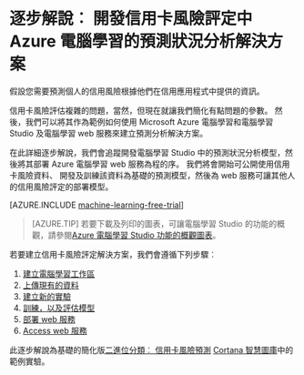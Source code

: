 <properties
    pageTitle="與電腦學習信用風險的預測解決方案 |Microsoft Azure"
    description="顯示如何建立的預測狀況分析解決方案的信用風險評定 Azure 電腦學習 Studio 中詳細逐步解說。"
    keywords="信用卡風險、 預測分析解決方案、 風險評定"
    services="machine-learning"
    documentationCenter=""
    authors="garyericson"
    manager="jhubbard"
    editor="cgronlun"/>

<tags
    ms.service="machine-learning"
    ms.workload="data-services"
    ms.tgt_pltfrm="na"
    ms.devlang="na"
    ms.topic="get-started-article"
    ms.date="09/16/2016"
    ms.author="garye"/>


# <a name="walkthrough-develop-a-predictive-analytics-solution-for-credit-risk-assessment-in-azure-machine-learning"></a>逐步解說︰ 開發信用卡風險評定中 Azure 電腦學習的預測狀況分析解決方案

假設您需要預測個人的信用風險根據他們在信用應用程式中提供的資訊。  

信用卡風險評估複雜的問題，當然，但現在就讓我們簡化有點問題的參數。 然後，我們可以將其作為範例如何使用 Microsoft Azure 電腦學習和電腦學習 Studio 及電腦學習 web 服務來建立預測分析解決方案。  

在此詳細逐步解說，我們會追蹤開發電腦學習 Studio 中的預測狀況分析模型，然後將其部署 Azure 電腦學習 web 服務為程的序。 我們將會開始可公開使用信用卡風險資料、 開發及訓練該資料為基礎的預測模型，然後為 web 服務可讓其他人的信用風險評定的部署模型。

[AZURE.INCLUDE [machine-learning-free-trial](../../includes/machine-learning-free-trial.md)]

<!-- -->

>[AZURE.TIP] 若要下載及列印的圖表，可讓電腦學習 Studio 的功能的概觀，請參閱[Azure 電腦學習 Studio 功能的概觀圖表](machine-learning-studio-overview-diagram.md)。

若要建立信用卡風險評定解決方案，我們會遵循下列步驟︰  

1.  [建立電腦學習工作區](machine-learning-walkthrough-1-create-ml-workspace.md)
2.  [上傳現有的資料](machine-learning-walkthrough-2-upload-data.md)
3.  [建立新的實驗](machine-learning-walkthrough-3-create-new-experiment.md)
4.  [訓練，以及評估模型](machine-learning-walkthrough-4-train-and-evaluate-models.md)
5.  [部署 web 服務](machine-learning-walkthrough-5-publish-web-service.md)
6.  [Access web 服務](machine-learning-walkthrough-6-access-web-service.md)

此逐步解說為基礎的簡化版[二進位分類︰ 信用卡風險預測](http://go.microsoft.com/fwlink/?LinkID=525270) [Cortana 智慧圖庫](http://gallery.cortanaintelligence.com/)中的範例實驗。
